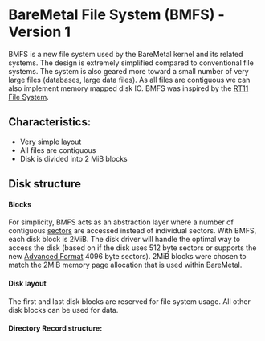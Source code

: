 # BareMetal File System (BMFS) - Version 1

BMFS is a new file system used by the BareMetal kernel and its related systems.
The design is extremely simplified compared to conventional file systems.
The system is also geared more toward a small number of very large files (databases, large data files).
As all files are contiguous we can also implement memory mapped disk IO.
BMFS was inspired by the [RT11 File System](http://en.wikipedia.org/wiki/RT11#File_system).


## Characteristics:

- Very simple layout
- All files are contiguous
- Disk is divided into 2 MiB blocks


## Disk structure

#### Blocks

For simplicity, BMFS acts as an abstraction layer where a number of contiguous [sectors](http://en.wikipedia.org/wiki/Disk_sector) are accessed instead of individual sectors. With BMFS, each disk block is 2MiB. The disk driver will handle the optimal way to access the disk (based on if the disk uses 512 byte sectors or supports the new [Advanced Format](http://en.wikipedia.org/wiki/Advanced_Format) 4096 byte sectors). 2MiB blocks were chosen to match the 2MiB memory page allocation that is used within BareMetal.

#### Disk layout

The first and last disk blocks are reserved for file system usage. All other disk blocks can be used for data.

#### Directory Record structure:
